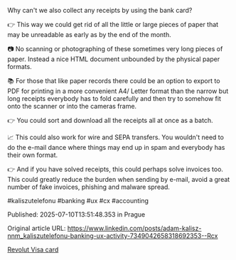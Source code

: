 Why can't we also collect any receipts by using the bank card?


👉 This way we could get rid of all the little or large pieces of paper that may be unreadable as early as by the end of the month.


📷 No scanning or photographing of these sometimes very long pieces of paper. Instead a nice HTML document unbounded by the physical paper formats.


📚 For those that like paper records there could be an option to export to PDF for printing in a more convenient A4/ Letter format than the narrow but long receipts everybody has to fold carefully and then try to somehow fit onto the scanner or into the cameras frame.


👉 You could sort and download all the receipts all at once as a batch.


📈 This could also work for wire and SEPA transfers. You wouldn't need to do the e-mail dance where things may end up in spam and everybody has their own format.


👉 And if you have solved receipts, this could perhaps solve invoices too. This could greatly reduce the burden when sending by e-mail, avoid a great number of fake invoices, phishing and malware spread.


#kaliszutelefonu #banking #ux #cx #accounting


Published: 2025-07-10T13:51:48.353 in Prague

Original article URL: https://www.linkedin.com/posts/adam-kalisz-nnm_kaliszutelefonu-banking-ux-activity-7349042658318692353--Rcx

[Revolut Visa card](./media/visa-card.jpg)